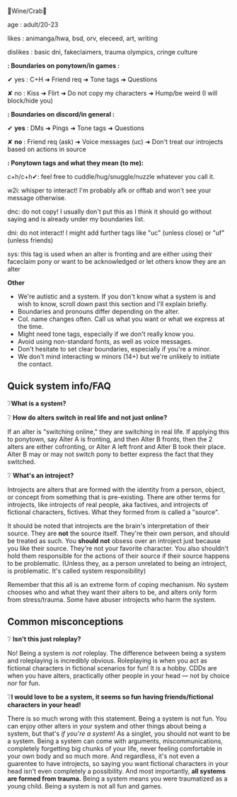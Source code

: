 🍷Wine/Crab🦀

age : adult/20-23

likes : animanga/hwa, bsd, orv, eleceed, art, writing

dislikes : basic dni, fakeclaimers, trauma olympics, cringe culture

**: Boundaries on ponytown/in games :**

✔ yes : C+H ➜ Friend req ➜ Tone tags ➜ Questions

✘ no : Kiss ➜ Flirt ➜ Do not copy my characters ➜ Hump/be weird (I will block/hide you)

**__: Boundaries on discord/in general :__**

✔ **yes** : DMs ➜ Pings ➜ Tone tags ➜ Questions

✘ **no** : Friend req (ask) ➜ Voice messages (uc) ➜ Don't treat our introjects based on actions in source

**__: Ponytown tags and what they mean (to me):__**

c+h/c+h✔: feel free to cuddle/hug/snuggle/nuzzle whatever you call it.

w2i: whisper to interact! I'm probably afk or offtab and won't see your message otherwise.

dnc: do not copy! I usually don't put this as I think it should go without saying and is already under my boundaries list.

dni: do not interact! I might add further tags like "uc" (unless close) or "uf"(unless friends)

sys: this tag is used when an alter is fronting and are either using their faceclaim pony or want to be acknowledged or let others know they are an alter

**Other**

- We're autistic and a system. If you don't know what a system is and wish to know, scroll down past this section and I'll explain briefly.
- Boundaries and pronouns differ depending on the alter.
- Col. name changes often. Call us what you want or what we express at the time.
- Might need tone tags, especially if we don't really know you.
- Avoid using non-standard fonts, as well as voice messages.
- Don't hesitate to set clear boundaries, especially if you're a minor.
- We don't mind interacting w minors (14+) but we're unlikely to initiate the contact.

## Quick system info/FAQ

❔**What is a system?**


❔ **How do alters switch in real life and not just online?**

If an alter is "switching online," they are switching in real life. If applying this to ponytown, say Alter A is fronting, and then Alter B fronts, then the 2 alters are either cofronting, or Alter A left front and Alter B took their place. Alter B may or may not switch pony to better express the fact that they switched.

❔ **What's an introject?**

Introjects are alters that are formed with the identity from a person, object, or concept from something that is pre-existing. There are other terms for introjects, like introjects of real people, aka factives, and introjects of fictional characters, fictives. 
What they formed from is called a "source".

It should be noted that introjects are the brain's interpretation of their source. They are **not** the source itself. They're their own person, and should be treated as such. You **should not** obsess over an introject just because you like their source. They're not your favorite character. You also shouldn't hold them responsible for the actions of their source if their source happens to be problematic. (Unless they, as a person unrelated to being an introject, is problematic. It's called system responsibility)

Remember that this all is an extreme form of coping mechanism. No system chooses who and what they want their alters to be, and alters only form from stress/trauma. Some have abuser introjects who harm the system.

## **Common misconceptions**

❔ **Isn't this just roleplay?**

No! Being a system is *not* roleplay. The difference between being a system and roleplaying is incredibly obvious. Roleplaying is when you act as fictional characters in fictional scenarios for fun! It is a hobby. CDDs are when you have alters, practically other people in your head — not by choice nor for fun. 

❔**I would love to be a system, it seems so fun having friends/fictional characters in your head!**

There is so much wrong with this statement. Being a system is not fun. You can enjoy other alters in your system and other things about being a system, but that's *if you're a system*! As a singlet, you should not want to be a system. Being a system can come with arguments, miscommunications, completely forgetting big chunks of your life, never feeling comfortable in your own body and so much more. And regardless, it's not even a guarentee to have introjects, so saying you want fictional characters in your head isn't even completely a possibility. And most importantly, __all systems are formed from trauma.__ Being a system means you were traumatized as a young child. Being a system is not all fun and games.
<!---
ReadBeforeTouch/ReadBeforeTouch is a ✨ special ✨ repository because its `README.md` (this file) appears on your GitHub profile.
You can click the Preview link to take a look at your changes.
--->
